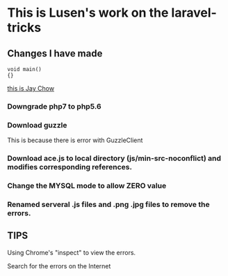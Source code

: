 # This is Lusen's work on the laravel-tricks 

## Changes I have made

```
void main() 
{}
```
[this is Jay Chow](https://en.wikipedia.org/wiki/Jay_Chou)

### Downgrade php7 to php5.6

### Download guzzle

This is because there is error with GuzzleClient 

### Download ace.js to local directory (js/min-src-noconflict) and modifies corresponding references.

### Change the MYSQL mode to allow ZERO value


### Renamed serveral .js files and .png .jpg files to remove the errors.


## TIPS

Using Chrome's "inspect" to view the errors.

Search for the errors on the Internet

 
